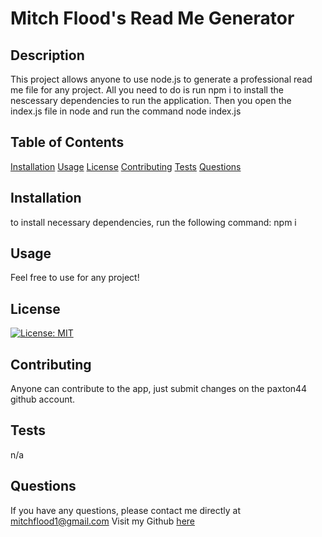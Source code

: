 # Mitch Flood's Read Me Generator  
## Description 
This project allows anyone to use node.js to generate a professional read me file for any project. All you need to do is run npm i to install the nescessary dependencies to run the application. Then you open the index.js file in node and run the command node index.js
## Table of Contents
[Installation](#Installation)
[Usage](#Usage)
[License](#License)
[Contributing](#Contributing)
[Tests](#Tests)
[Questions](#Questions)
## Installation 
to install necessary dependencies, run the following command:
npm i 
## Usage 
Feel free to use for any project!
## License 
[![License: MIT](https://img.shields.io/badge/License-MIT-yellow.svg)](https://opensource.org/licenses/MIT)
## Contributing 
Anyone can contribute to the app, just submit changes on the paxton44 github account.
## Tests 
n/a
## Questions
If you have any questions, please contact me directly at mitchflood1@gmail.com 
Visit my Github [here](https://github.com/paxton44)